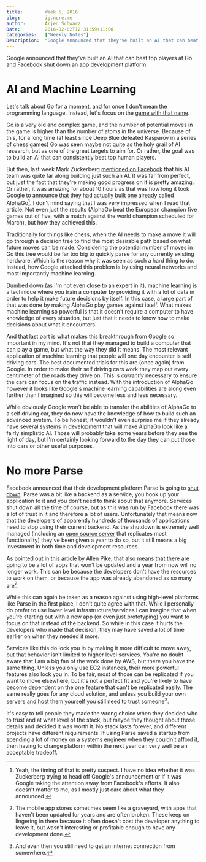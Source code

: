 ```yaml
---
title:        Week 5, 2016  
blog:         ig.nore.me  
author:       Arjen Schwarz  
Date:         2016-02-02T12:31:59+11:00
categories:   ["Weekly Notes"]
Description:  "Google announced that they've built an AI that can beat top players at Go and Facebook shut down an app development platform."
---
```


Google announced that they've built an AI that can beat top players at Go and Facebook shut down an app development platform.

# AI and Machine Learning

Let's talk about Go for a moment, and for once I don't mean the programming language. Instead, let's focus on the [game with that name][gowiki]. 

[gowiki]: https://en.m.wikipedia.org/wiki/Go_(game)

Go is a very old and complex game, and the number of potential moves in the game is higher than the number of atoms in the universe. Because of this, for a long time (at least since Deep Blue defeated Kasparov in a series of chess games) Go was seen maybe not quite as the holy grail of AI research, but as one of the great targets to aim for. Or rather, the goal was to build an AI that can consistently beat top human players. 

But then, last week Mark Zuckerberg [mentioned on Facebook](http://mashable.com/2016/01/27/mark-zuckerberg-facebook-ai-go) that his AI team was quite far along building just such an AI. It was far from perfect, but just the fact that they're making good progress on it is pretty amazing. Or rather, it was amazing for about 10 hours as that was how long it took Google to [announce that they had actually built one already](https://googleblog.blogspot.com.au/2016/01/alphago-machine-learning-game-go.html) called AlphaGo[^timing]. I don't mind saying that I was very impressed when I read that article. Not even just the results (AlphaGo beat the European champion five games out of five, with a match against the world champion scheduled for March), but how they achieved this.

[^timing]: Yeah, the timing of that is pretty suspect. I have no idea whether it was Zuckerberg trying to head off Google's announcement or if it was Google taking the attention away from Facebook's efforts. It also doesn't matter to me, as I mostly just care about what they announced.

Traditionally for things like chess, when the AI needs to make a move it will go through a decision tree to find the most desirable path based on what future moves can be made. Considering the potential number of moves in Go this tree would be far too big to quickly parse for any currently existing hardware. Which is the reason why it was seen as such a hard thing to do. Instead, how Google attacked this problem is by using neural networks and most importantly machine learning.

Dumbed down (as I'm not even close to an expert in it), machine learning is a technique where you train a computer by providing it with a lot of data in order to help it make future decisions by itself. In this case, a large part of that was done by making AlphaGo play games against itself. What makes machine learning so powerful is that it doesn't require a computer to have knowledge of every situation, but just that it needs to know how to make decisions about what it encounters.

And that last part is what makes this breakthrough from Google so important in my mind. It's not that they managed to build a computer that can play a game, but what the way they did it means. The most relevant application of machine learning that people will one day encounter is self driving cars. The best documented trials for this are (once again) from Google. In order to make their self driving cars work they map out every centimeter of the roads they drive on. This is *currently* necessary to ensure the cars can focus on the traffic instead. With the introduction of AlphaGo however it looks like Google's machine learning capabilities are along even further than I imagined so this will become less and less necessary.

While obviously Google won't be able to transfer the abilities of AlphaGo to a self driving car, they do now have the knowledge of how to build such an advanced system. To be honest, it wouldn't even surprise me if they already have several systems in development that will make AlphaGo look like a fairly simplistic AI. Those will probably take some years before they see the light of day, but I'm certainly looking forward to the day they can put those into cars or other useful purposes.

# No more Parse

Facebook announced that their development platform Parse is going to [shut down](http://blog.parse.com/announcements/moving-on/). Parse was a bit like a backend as a service, you hook up your application to it and you don't need to think about that anymore. Services shut down all the time of course, but as this was run by Facebook there was a lot of trust in it and therefore a lot of users. Unfortunately that means now that the developers of apparently hundreds of thousands of applications need to stop using their current backend. As the shutdown is extremely well managed (including an [open source server](https://github.com/ParsePlatform/parse-server) that replicates most functionality) they've been given a year to do so, but it still means a big investment in both time and development resources.

As pointed out in [this article](http://www.allenpike.com/2016/parse-joy-of-shortcuts/) by Allen Pike, that also means that there are going to be a lot of apps that won't be updated and a year from now will no longer work. This can be because the developers don't have the resources to work on them, or because the app was already abandoned as so many are[^graveyard].

While this can again be taken as a reason against using high-level platforms like Parse in the first place, I don't quite agree with that. While I personally do prefer to use lower level infrastructure/services I can imagine that when you're starting out with a new app (or even just prototyping) you want to focus on that instead of the backend. So while in this case it hurts the developers who made that decision, they may have saved a lot of time earlier on when they needed it more.

Services like this do lock you in by making it more difficult to move away, but that behavior isn't limited to higher level services. You're no doubt aware that I am a big fan of the work done by AWS, but there you have the same thing. Unless you only use EC2 instances, their more powerful features also lock you in. To be fair, most of those can be replicated if you want to move elsewhere, but it's not a perfect fit and you're likely to have become dependent on the one feature that can't be replicated easily. The same really goes for any cloud solution, and unless you build your own servers and host them yourself you still need to trust someone[^isp].

It's easy to tell people they made the wrong choice when they decided who to trust and at what level of the stack, but maybe they thought about those details and decided it was worth it. No stack lasts forever, and different projects have different requirements. If using Parse saved a startup from spending a lot of money on a systems engineer when they couldn't afford it, then having to change platform within the next year can very well be an acceptable tradeoff.

[^graveyard]: The mobile app stores sometimes seem like a graveyard, with apps that haven't been updated for years and are often broken. These keep on lingering in there because it often doesn't cost the developer anything to leave it, but wasn't interesting or profitable enough to have any development done.

[^isp]: And even then you still need to get an internet connection from somewhere.

